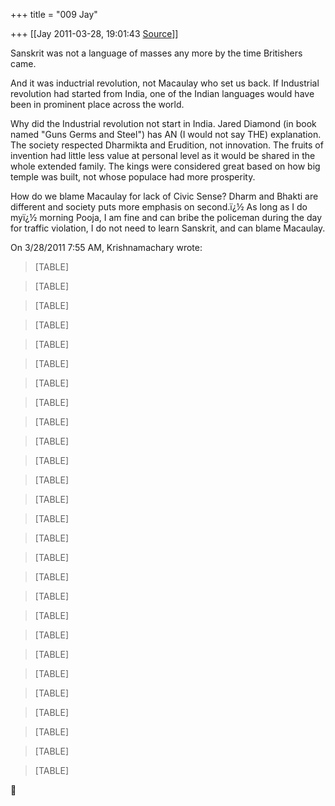 +++
title = "009 Jay"

+++
[[Jay	2011-03-28, 19:01:43 [Source](https://groups.google.com/g/samskrita/c/WNbhNu2rWic)]]



Sanskrit was not a language of masses any more by the time Britishers came.  
  
And it was inductrial revolution, not Macaulay who set us back. If Industrial revolution had started from India, one of the Indian languages would have been in prominent place across the world.  
  
Why did the Industrial revolution not start in India. Jared Diamond (in book named "Guns Germs and Steel") has AN (I would not say THE) explanation. The society respected Dharmikta and Erudition, not innovation. The fruits of invention had little less value at personal level as it would be shared in the whole extended family. The kings were considered great based on how big temple was built, not whose populace had more prosperity.  
  
How do we blame Macaulay for lack of Civic Sense? Dharm and Bhakti are different and society puts more emphasis on second.ï¿½ As long as I do myï¿½ morning Pooja, I am fine and can bribe the policeman during the day for traffic violation, I do not need to learn Sanskrit, and can blame Macaulay.

  
  
  
  
On 3/28/2011 7:55 AM, Krishnamachary wrote:

> [TABLE]

> [TABLE]

> [TABLE]

> [TABLE]

> [TABLE]

> [TABLE]

> [TABLE]

> [TABLE]

> [TABLE]

> [TABLE]

> [TABLE]

> [TABLE]

> [TABLE]

> [TABLE]

> [TABLE]

> [TABLE]

> [TABLE]

> [TABLE]

> [TABLE]

> [TABLE]

> [TABLE]

> [TABLE]

> [TABLE]

> [TABLE]

> [TABLE]

> [TABLE]

> [TABLE]



